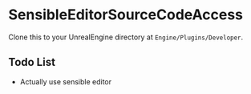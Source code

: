 SensibleEditorSourceCodeAccess
==============================

Clone this to your UnrealEngine directory at `Engine/Plugins/Developer`.

## Todo List

* Actually use sensible editor
